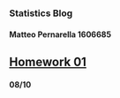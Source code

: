 ### Statistics Blog
#### Matteo Pernarella 1606685

## [Homework 01](https://j4ckr3d.github.io/statistics_blog/homework01)
#### 08/10
